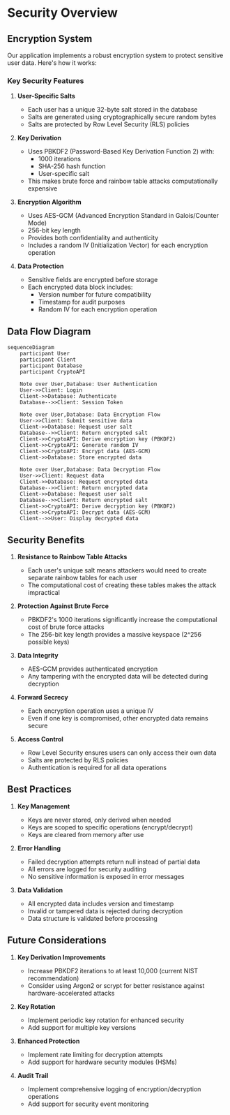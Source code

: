 # Security Overview

## Encryption System

Our application implements a robust encryption system to protect sensitive user data. Here's how it works:

### Key Security Features

1. **User-Specific Salts**
   - Each user has a unique 32-byte salt stored in the database
   - Salts are generated using cryptographically secure random bytes
   - Salts are protected by Row Level Security (RLS) policies

2. **Key Derivation**
   - Uses PBKDF2 (Password-Based Key Derivation Function 2) with:
     - 1000 iterations
     - SHA-256 hash function
     - User-specific salt
   - This makes brute force and rainbow table attacks computationally expensive

3. **Encryption Algorithm**
   - Uses AES-GCM (Advanced Encryption Standard in Galois/Counter Mode)
   - 256-bit key length
   - Provides both confidentiality and authenticity
   - Includes a random IV (Initialization Vector) for each encryption operation

4. **Data Protection**
   - Sensitive fields are encrypted before storage
   - Each encrypted data block includes:
     - Version number for future compatibility
     - Timestamp for audit purposes
     - Random IV for each encryption operation

## Data Flow Diagram

```mermaid
sequenceDiagram
    participant User
    participant Client
    participant Database
    participant CryptoAPI

    Note over User,Database: User Authentication
    User->>Client: Login
    Client->>Database: Authenticate
    Database-->>Client: Session Token

    Note over User,Database: Data Encryption Flow
    User->>Client: Submit sensitive data
    Client->>Database: Request user salt
    Database-->>Client: Return encrypted salt
    Client->>CryptoAPI: Derive encryption key (PBKDF2)
    Client->>CryptoAPI: Generate random IV
    Client->>CryptoAPI: Encrypt data (AES-GCM)
    Client->>Database: Store encrypted data

    Note over User,Database: Data Decryption Flow
    User->>Client: Request data
    Client->>Database: Request encrypted data
    Database-->>Client: Return encrypted data
    Client->>Database: Request user salt
    Database-->>Client: Return encrypted salt
    Client->>CryptoAPI: Derive decryption key (PBKDF2)
    Client->>CryptoAPI: Decrypt data (AES-GCM)
    Client-->>User: Display decrypted data
```

## Security Benefits

1. **Resistance to Rainbow Table Attacks**
   - Each user's unique salt means attackers would need to create separate rainbow tables for each user
   - The computational cost of creating these tables makes the attack impractical

2. **Protection Against Brute Force**
   - PBKDF2's 1000 iterations significantly increase the computational cost of brute force attacks
   - The 256-bit key length provides a massive keyspace (2^256 possible keys)

3. **Data Integrity**
   - AES-GCM provides authenticated encryption
   - Any tampering with the encrypted data will be detected during decryption

4. **Forward Secrecy**
   - Each encryption operation uses a unique IV
   - Even if one key is compromised, other encrypted data remains secure

5. **Access Control**
   - Row Level Security ensures users can only access their own data
   - Salts are protected by RLS policies
   - Authentication is required for all data operations

## Best Practices

1. **Key Management**
   - Keys are never stored, only derived when needed
   - Keys are scoped to specific operations (encrypt/decrypt)
   - Keys are cleared from memory after use

2. **Error Handling**
   - Failed decryption attempts return null instead of partial data
   - All errors are logged for security auditing
   - No sensitive information is exposed in error messages

3. **Data Validation**
   - All encrypted data includes version and timestamp
   - Invalid or tampered data is rejected during decryption
   - Data structure is validated before processing

## Future Considerations

1. **Key Derivation Improvements**
   - Increase PBKDF2 iterations to at least 10,000 (current NIST recommendation)
   - Consider using Argon2 or scrypt for better resistance against hardware-accelerated attacks

2. **Key Rotation**
   - Implement periodic key rotation for enhanced security
   - Add support for multiple key versions

3. **Enhanced Protection**
   - Implement rate limiting for decryption attempts
   - Add support for hardware security modules (HSMs)

4. **Audit Trail**
   - Implement comprehensive logging of encryption/decryption operations
   - Add support for security event monitoring